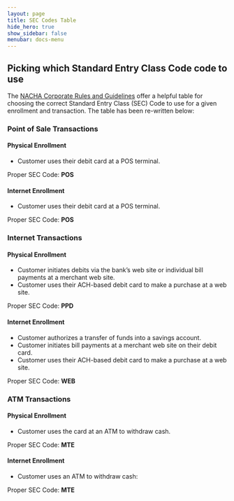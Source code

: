 ```yaml
---
layout: page
title: SEC Codes Table
hide_hero: true
show_sidebar: false
menubar: docs-menu
---
```


## Picking which Standard Entry Class Code code to use

The [NACHA Corporate Rules and Guidelines](https://github.com/moov-io/ach/blob/master/docs/2013-Corporate-Rules-and-Guidelines.pdf) offer a helpful table for choosing the correct Standard Entry Class (SEC) Code to use for a given enrollment and transaction. The table has been re-written below:

### Point of Sale Transactions

#### Physical Enrollment

- Customer uses their debit card at a POS terminal.

<p>Proper SEC Code: <strong>POS</strong></p>

#### Internet Enrollment

- Customer uses their debit card at a POS terminal.

<p>Proper SEC Code: <strong>POS</strong></p>

### Internet Transactions

#### Physical Enrollment

- Customer initiates debits via the bank’s web site or individual bill payments at a merchant web site.
- Customer uses their ACH-based debit card to make a purchase at a web site.

<p>Proper SEC Code: <strong>PPD</strong></p>

#### Internet Enrollment

- Customer authorizes a transfer of funds into a savings account.
- Customer initiates bill payments at a merchant web site on their debit card.
- Customer uses their ACH-based debit card to make a purchase at a web site.

<p>Proper SEC Code: <strong>WEB</strong></p>

### ATM Transactions

#### Physical Enrollment

- Customer uses the card at an ATM to withdraw cash.

<p>Proper SEC Code: <strong>MTE</strong></p>

#### Internet Enrollment

- Customer uses an ATM to withdraw cash:

<p>Proper SEC Code: <strong>MTE</strong></p>
